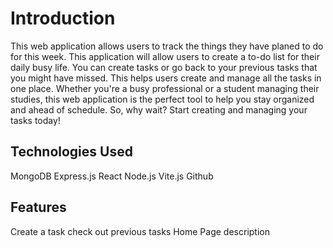 # Introduction
This web application allows users to track the things they have planed to do for this week. This application will allow users to create a to-do list for their daily busy life. You can create tasks or go back to your previous tasks that you might have missed. This helps users create and manage all the tasks in one place. Whether you're a busy professional or a student managing their studies, this web application is the perfect tool to help you stay organized and ahead of schedule. So, why wait? Start creating and managing your tasks today!

## Technologies Used
  MongoDB
  Express.js
  React
  Node.js
  Vite.js
  Github

## Features
Create a task
check out previous tasks
Home Page description 



